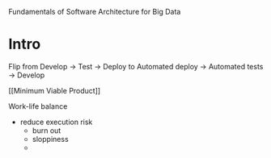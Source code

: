 Fundamentals of Software Architecture for Big Data

# Intro

Flip from Develop -> Test -> Deploy
to
Automated deploy -> Automated tests -> Develop

[[Minimum Viable Product]]

Work-life balance
- reduce execution risk
	- burn out
	- sloppiness
	- 

